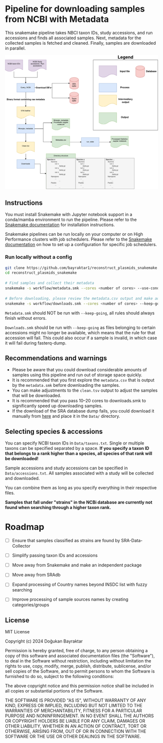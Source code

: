 # Pipeline for downloading samples from NCBI with Metadata
This snakemake pipeline takes NBCI taxon IDs, study accessions, and run accessions and finds all associated samples. Next, metadata for the collected samples is fetched and cleaned. Finally, samples are downloaded in parallel. 

![Flowchart](flowchart.png)

## Instructions
You must install Snakemake with Jupyter notebook support in a conda/mamba environment to run the pipeline. Please refer to the [Snakemake documentation](https://snakemake.readthedocs.io/en/stable/getting_started/installation.html) for installation instructions. 


Snakemake pipelines can be run locally on your computer or on High Performance clusters with job schedulers. Please refer to the [Snakemake documentation](https://snakemake.github.io/snakemake-plugin-catalog/index.html) on how to set up a configuration for specific job schedulers. 
### Run locally without a config
```bash
git clone https://github.com/bayraktar1/reconstruct_plasmids_snakemake.git
cd reconstruct_plasmids_snakemake

# Find samples and collect their metadata
snakemake -s workflow/metadata.smk --cores <number of cores> --use-conda --latency-wait 60 --printshellcmds

# Before downloading, please review the metadata.csv output and make adjustments to the clean.tsv if desired.
snakemake -s workflow/downloads.smk --cores <number of cores> --keep-going --use-conda --latency-wait 60 --printshellcmds
```
`Metadata.smk` should NOT be run with `--keep-going`, all rules should always finish without errors. <br>

`Downloads.smk` should be run with `--keep-going` as files belonging to certain accessions might no longer be available, which means that the rule for that accession will fail. This could also occur if  a sample is invalid, in which case it will fail during fasterq-dump.

## Recommendations and warnings
- Please be aware that you could download considerable amounts of samples using this pipeline and run out of storage space quickly.
- It is recommended that you first explore the `metadata.csv` that is output by the `metadata.smk` before downloading the samples.
- You can make adjustments to the `clean.tsv` output to adjust the samples that will be downloaded.
- It is recommended that you pass 10–20 cores to downloads.smk to significantly speed up downloading samples.
- If the download of the SRA database dump fails, you could download it manually from [here](https://gbnci.cancer.gov/backup/SRAmetadb.sqlite.gz) and place it in the `Data/` directory.

## Selecting species & accessions
You can specify NCBI taxon IDs in `Data/taxons.txt`. Single or multiple taxons can be specified separated by a space. **If you specify a taxon ID that belongs to a rank higher than a species, all species of that rank will be downloaded!**

Sample accessions and study accessions can be specified in `Data/accessions.txt`. All samples associated with a study will be collected and downloaded.

You can combine them as long as you specify everything in their respective files.

**Samples that fall under "strains" in the NCBi database are currently not found when searching through a higher taxon rank.**

# Roadmap
- [ ] Ensure that samples classified as strains are found by SRA-Data-Collector
- [ ] Simplify passing taxon IDs and accessions
- [ ] Move away from Snakemake and make an independent package
- [ ] Move away from SRAdb
- [ ] Expand processing of Country names beyond INSDC list with fuzzy searching
- [ ] Improve processing of sample sources names by creating categories/groups


## License

MIT License

Copyright (c) 2024 Doğukan Bayraktar

Permission is hereby granted, free of charge, to any person obtaining a copy
of this software and associated documentation files (the "Software"), to deal
in the Software without restriction, including without limitation the rights
to use, copy, modify, merge, publish, distribute, sublicense, and/or sell
copies of the Software, and to permit persons to whom the Software is
furnished to do so, subject to the following conditions:

The above copyright notice and this permission notice shall be included in all
copies or substantial portions of the Software.

THE SOFTWARE IS PROVIDED "AS IS", WITHOUT WARRANTY OF ANY KIND, EXPRESS OR
IMPLIED, INCLUDING BUT NOT LIMITED TO THE WARRANTIES OF MERCHANTABILITY,
FITNESS FOR A PARTICULAR PURPOSE AND NONINFRINGEMENT. IN NO EVENT SHALL THE
AUTHORS OR COPYRIGHT HOLDERS BE LIABLE FOR ANY CLAIM, DAMAGES OR OTHER
LIABILITY, WHETHER IN AN ACTION OF CONTRACT, TORT OR OTHERWISE, ARISING FROM,
OUT OF OR IN CONNECTION WITH THE SOFTWARE OR THE USE OR OTHER DEALINGS IN THE
SOFTWARE.

